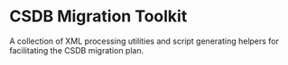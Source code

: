 # CSDB Migration Toolkit

A collection of XML processing utilities and script generating helpers for facilitating the CSDB migration plan.
